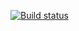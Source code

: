 [![Build status](https://ci.appveyor.com/api/projects/status/m3o0c6u2lsfsy7px?svg=true)](https://ci.appveyor.com/project/KaterinaVoroshilova/api-ci)